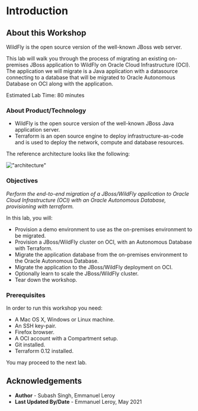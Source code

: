 # Introduction

## About this Workshop

WildFly is the open source version of the well-known JBoss web server.

This lab will walk you through the process of migrating an existing on-premises JBoss application to WildFly on Oracle Cloud Infrastructure (OCI). The application we will migrate is a Java application with a datasource connecting to a database that will be migrated to Oracle Autonomous Database on OCI along with the application.

Estimated Lab Time: 80 minutes

### About Product/Technology

- WildFly is the open source version of the well-known JBoss Java application server.
- Terraform is an open source engine to deploy infrastructure-as-code and is used to deploy the network, compute and database resources.

The reference architecture looks like the following:

!["architecture"](./images/architecture-wildfly-oci.png)

### Objectives

*Perform the end-to-end migration of a JBoss/WildFly application to Oracle Cloud Infrastructure (OCI) with an Oracle Autonomous Database, provisioning with terraform.*

In this lab, you will:
- Provision a demo environment to use as the on-premises environment to be migrated.
- Provision a JBoss/WildFly cluster on OCI, with an Autonomous Database with Terraform.
- Migrate the application database from the on-premises environment to the Oracle Autonomous Database.
- Migrate the application to the JBoss/WildFly deployment on OCI.
- Optionally learn to scale the JBoss/WildFly cluster.
- Tear down the workshop.

### Prerequisites

In order to run this workshop you need:

* A Mac OS X, Windows or Linux machine.
* An SSH key-pair.
* Firefox browser.
* A OCI account with a Compartment setup.
* Git installed.
* Terraform 0.12 installed.

You may proceed to the next lab.

## Acknowledgements

 - **Author** - Subash Singh, Emmanuel Leroy
 - **Last Updated By/Date** - Emmanuel Leroy, May 2021

